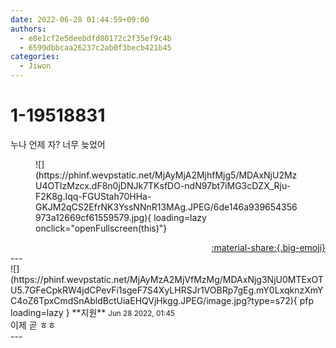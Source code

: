 ```yaml
---
date: 2022-06-28 01:44:59+09:00
authors:
  - e8e1cf2e5deebdfd80172c2f35ef9c4b
  - 6599dbbcaa26237c2ab0f3becb421b45
categories:
  - Jiwon
---
```


# 1-19518831

<div class="post-container" markdown="1">
<div class="content-container md-sidebar__scrollwrap" markdown="1">

누나 언제 자? 너무 늦었어
<figure markdown="1">
![](https://phinf.wevpstatic.net/MjAyMjA2MjhfMjg5/MDAxNjU2MzU4OTIzMzcx.dF8n0jDNJk7TKsfDO-ndN97bt7iMG3cDZX_Rju-F2K8g.Iqq-FGUStah70HHa-GKJM2qCS2EfrNK3YssNNnR13MAg.JPEG/6de146a939654356973a12669cf61559579.jpg){ loading=lazy onclick="openFullscreen(this)"}
</figure>


</div>
</div>

<div style="text-align: right;" markdown="1">
<a href="https://weverse.io/fromis9/fanpost/1-19518831" style="text-align: right;">:material-share:{.big-emoji}</a>
</div>
---

<div class="comments-container md-sidebar__scrollwrap" markdown="1">
<div class="comment" markdown="1">
<div class='id-container' markdown="1">
![](https://phinf.wevpstatic.net/MjAyMzA2MjVfMzMg/MDAxNjg3NjU0MTExOTU5.7GFeCpkRW4jdCPevFi1sgeF7S4XyLHRSJr1VOBRp7gEg.mY0LxqknzXmYC4oZ6TpxCmdSnAbldBctUiaEHQVjHkgg.JPEG/image.jpg?type=s72){ pfp loading=lazy }
**<span class="artist">지원</span>** <small>Jun 28 2022, 01:45</small><br>
</div>
<div class='comment-body' markdown="1">
이제 곧 ㅎㅎ
</div>
</div>
</div>
---
